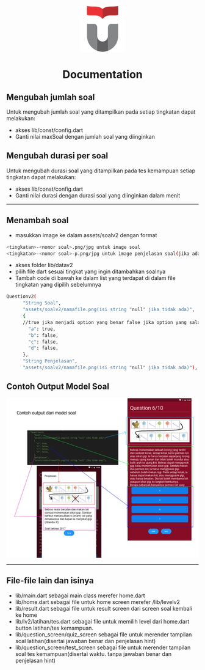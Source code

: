 <p align="center">
  <img src="assets/telu.png" height=120>
</p>

<h1 align="center">Documentation</h1>

<!---------------------------------- Jumlah Soal --------------------------->
## Mengubah jumlah soal
Untuk mengubah jumlah soal yang ditampilkan pada setiap tingkatan dapat melakukan:
- akses lib/const/config.dart
- Ganti nilai maxSoal dengan jumlah soal yang diinginkan

## Mengubah durasi per soal
Untuk mengubah durasi soal yang ditampilkan pada tes kemampuan setiap tingkatan dapat melakukan:
- akses lib/const/config.dart
- Ganti nilai durasi dengan durasi soal yang diinginkan dalam menit
---

<!---------------------------------- Menambahkan Soal --------------------------->
## Menambah soal
- masukkan image ke dalam assets/soalv2 dengan format
```bash
<tingkatan>-<nomor soal>.png/jpg untuk image soal
<tingkatan>-<nomor soal>-p.png/jpg untuk image penjelasan soal(jika ada)
```
- akses folder lib/datav2
- pilih file dart sesuai tingkat yang ingin ditambahkan soalnya
- Tambah code di bawah ke dalam list yang terdapat di dalam file tingkatan yang dipilih sebelumnya
```bash
Questionv2(
      "String Soal",
      "assets/soalv2/namafile.png(isi string "null" jika tidak ada)",
      {
      //true jika menjadi option yang benar false jika option yang salah
        "a": true, 
        "b": false,
        "c": false,
        "d": false,
      },
      "String Penjelasan",
      "assets/soalv2/namafile.png(isi string "null" jika tidak ada)"),
```
## Contoh Output Model Soal
<p align="center">
  <img src="assets/soal-example.png">
</p>

---


<!---------------------------------- Tiap File --------------------------->
## File-file lain dan isinya
- lib/main.dart sebagai main class merefer home.dart
- lib/home.dart sebagai file untuk home screen merefer /lib/levelv2
- lib/result.dart sebagai file untuk result screen dari screen soal kembali ke home
- lib/lv2/latihan/tes.dart sebagai file untuk memilih level dari home.dart button latihan/tes kemampuan.
- lib/question_screen/quiz_screen sebagai file untuk merender tampilan soal latihan(disertai jawaban benar dan penjelasan hint)
- lib/question_screen/test_screen sebagai file untuk merender tampilan soal tes kemampuan(disertai waktu. tanpa jawaban benar dan penjelasan hint)
